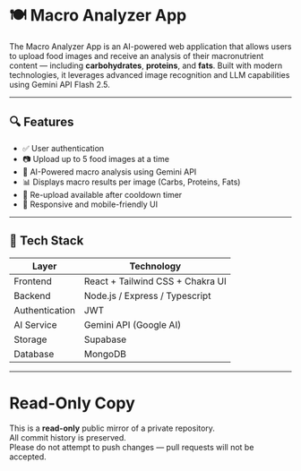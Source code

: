 # 🍽️ Macro Analyzer App

The Macro Analyzer App is an AI-powered web application that allows users to upload food images and receive an analysis of their macronutrient content — including **carbohydrates**, **proteins**, and **fats**. Built with modern technologies, it leverages advanced image recognition and LLM capabilities using Gemini API Flash 2.5.

---

## 🔍 Features

- ✅ User authentication
- 📷 Upload up to 5 food images at a time
- 🧠 AI-Powered macro analysis using Gemini API
- 📊 Displays macro results per image (Carbs, Proteins, Fats)
- 🔄 Re-upload available after cooldown timer
- 📱 Responsive and mobile-friendly UI

---

## 🧰 Tech Stack

| Layer       | Technology                   |
|-------------|------------------------------|
| Frontend    | React + Tailwind CSS + Chakra UI        |
| Backend     | Node.js / Express / Typescript
| Authentication | JWT 
| AI Service  | Gemini API (Google AI)       |
| Storage     | Supabase|
| Database    | MongoDB         


---

# Read-Only Copy

This is a **read-only** public mirror of a private repository.  
All commit history is preserved.  
Please do not attempt to push changes — pull requests will not be accepted.


